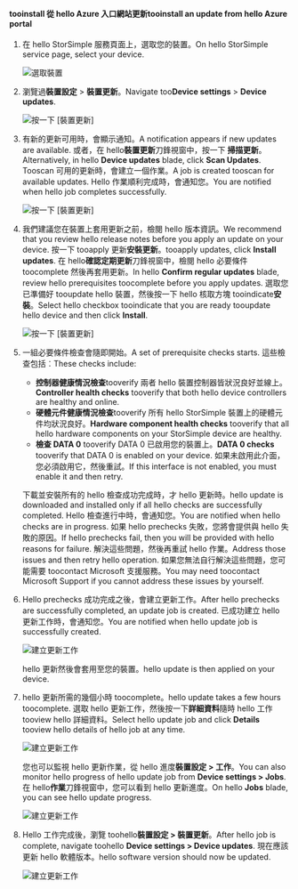 <!--author=alkohli last changed: 07/07/17-->

#### <a name="tooinstall-an-update-from-hello-azure-portal"></a><span data-ttu-id="c5d05-101">tooinstall 從 hello Azure 入口網站更新</span><span class="sxs-lookup"><span data-stu-id="c5d05-101">tooinstall an update from hello Azure portal</span></span>

1. <span data-ttu-id="c5d05-102">在 hello StorSimple 服務頁面上，選取您的裝置。</span><span class="sxs-lookup"><span data-stu-id="c5d05-102">On hello StorSimple service page, select your device.</span></span>

    ![選取裝置](./media/storsimple-8000-install-update4-via-portal/update1.png)

2. <span data-ttu-id="c5d05-104">瀏覽過**裝置設定** > **裝置更新**。</span><span class="sxs-lookup"><span data-stu-id="c5d05-104">Navigate too**Device settings** > **Device updates**.</span></span>

    ![按一下 [裝置更新]](./media/storsimple-8000-install-update4-via-portal/update2.png)

2. <span data-ttu-id="c5d05-106">有新的更新可用時，會顯示通知。</span><span class="sxs-lookup"><span data-stu-id="c5d05-106">A notification appears if new updates are available.</span></span> <span data-ttu-id="c5d05-107">或者，在 hello**裝置更新**刀鋒視窗中，按一下 **掃描更新**。</span><span class="sxs-lookup"><span data-stu-id="c5d05-107">Alternatively, in hello **Device updates** blade, click **Scan Updates**.</span></span> <span data-ttu-id="c5d05-108">Tooscan 可用的更新時，會建立一個作業。</span><span class="sxs-lookup"><span data-stu-id="c5d05-108">A job is created tooscan for available updates.</span></span> <span data-ttu-id="c5d05-109">Hello 作業順利完成時，會通知您。</span><span class="sxs-lookup"><span data-stu-id="c5d05-109">You are notified when hello job completes successfully.</span></span>

    ![按一下 [裝置更新]](./media/storsimple-8000-install-update4-via-portal/update3.png)

3. <span data-ttu-id="c5d05-111">我們建議您在裝置上套用更新之前，檢閱 hello 版本資訊。</span><span class="sxs-lookup"><span data-stu-id="c5d05-111">We recommend that you review hello release notes before you apply an update on your device.</span></span> <span data-ttu-id="c5d05-112">按一下 tooapply 更新**安裝更新**。</span><span class="sxs-lookup"><span data-stu-id="c5d05-112">tooapply updates, click **Install updates**.</span></span> <span data-ttu-id="c5d05-113">在 hello**確認定期更新**刀鋒視窗中，檢閱 hello 必要條件 toocomplete 然後再套用更新。</span><span class="sxs-lookup"><span data-stu-id="c5d05-113">In hello **Confirm regular updates** blade, review hello prerequisites toocomplete before you apply updates.</span></span> <span data-ttu-id="c5d05-114">選取您已準備好 tooupdate hello 裝置，然後按一下 hello 核取方塊 tooindicate**安裝**。</span><span class="sxs-lookup"><span data-stu-id="c5d05-114">Select hello checkbox tooindicate that you are ready tooupdate hello device and then click **Install**.</span></span>

    ![按一下 [裝置更新]](./media/storsimple-8000-install-update4-via-portal/update4.png)

6. <span data-ttu-id="c5d05-116">一組必要條件檢查會隨即開始。</span><span class="sxs-lookup"><span data-stu-id="c5d05-116">A set of prerequisite checks starts.</span></span> <span data-ttu-id="c5d05-117">這些檢查包括︰</span><span class="sxs-lookup"><span data-stu-id="c5d05-117">These checks include:</span></span>
   
   * <span data-ttu-id="c5d05-118">**控制器健康情況檢查**tooverify 兩者 hello 裝置控制器皆狀況良好並線上。</span><span class="sxs-lookup"><span data-stu-id="c5d05-118">**Controller health checks** tooverify that both hello device controllers are healthy and online.</span></span>
   * <span data-ttu-id="c5d05-119">**硬體元件健康情況檢查**tooverify 所有 hello StorSimple 裝置上的硬體元件均狀況良好。</span><span class="sxs-lookup"><span data-stu-id="c5d05-119">**Hardware component health checks** tooverify that all hello hardware components on your StorSimple device are healthy.</span></span>
   * <span data-ttu-id="c5d05-120">**檢查 DATA 0** tooverify DATA 0 已啟用您的裝置上。</span><span class="sxs-lookup"><span data-stu-id="c5d05-120">**DATA 0 checks** tooverify that DATA 0 is enabled on your device.</span></span> <span data-ttu-id="c5d05-121">如果未啟用此介面，您必須啟用它，然後重試。</span><span class="sxs-lookup"><span data-stu-id="c5d05-121">If this interface is not enabled, you must enable it and then retry.</span></span>

    <span data-ttu-id="c5d05-122">下載並安裝所有的 hello 檢查成功完成時，才 hello 更新時。</span><span class="sxs-lookup"><span data-stu-id="c5d05-122">hello update is downloaded and installed only if all hello checks are successfully completed.</span></span> <span data-ttu-id="c5d05-123">Hello 檢查進行中時，會通知您。</span><span class="sxs-lookup"><span data-stu-id="c5d05-123">You are notified when hello checks are in progress.</span></span> <span data-ttu-id="c5d05-124">如果 hello prechecks 失敗，您將會提供與 hello 失敗的原因。</span><span class="sxs-lookup"><span data-stu-id="c5d05-124">If hello prechecks fail, then you will be provided with hello reasons for failure.</span></span> <span data-ttu-id="c5d05-125">解決這些問題，然後再重試 hello 作業。</span><span class="sxs-lookup"><span data-stu-id="c5d05-125">Address those issues and then retry hello operation.</span></span> <span data-ttu-id="c5d05-126">如果您無法自行解決這些問題，您可能需要 toocontact Microsoft 支援服務。</span><span class="sxs-lookup"><span data-stu-id="c5d05-126">You may need toocontact Microsoft Support if you cannot address these issues by yourself.</span></span>

7. <span data-ttu-id="c5d05-127">Hello prechecks 成功完成之後，會建立更新工作。</span><span class="sxs-lookup"><span data-stu-id="c5d05-127">After hello prechecks are successfully completed, an update job is created.</span></span> <span data-ttu-id="c5d05-128">已成功建立 hello 更新工作時，會通知您。</span><span class="sxs-lookup"><span data-stu-id="c5d05-128">You are notified when hello update job is successfully created.</span></span>
   
    ![建立更新工作](./media/storsimple-8000-install-update4-via-portal/update6.png)
   
    <span data-ttu-id="c5d05-130">hello 更新然後會套用至您的裝置。</span><span class="sxs-lookup"><span data-stu-id="c5d05-130">hello update is then applied on your device.</span></span>

9. <span data-ttu-id="c5d05-131">hello 更新所需的幾個小時 toocomplete。</span><span class="sxs-lookup"><span data-stu-id="c5d05-131">hello update takes a few hours toocomplete.</span></span> <span data-ttu-id="c5d05-132">選取 hello 更新工作，然後按一下**詳細資料**隨時 hello 工作 tooview hello 詳細資料。</span><span class="sxs-lookup"><span data-stu-id="c5d05-132">Select hello update job and click **Details** tooview hello details of hello job at any time.</span></span>

    ![建立更新工作](./media/storsimple-8000-install-update4-via-portal/update8.png)

     <span data-ttu-id="c5d05-134">您也可以監視 hello 更新作業，從 hello 進度**裝置設定 > 工作**。</span><span class="sxs-lookup"><span data-stu-id="c5d05-134">You can also monitor hello progress of hello update job from **Device settings > Jobs**.</span></span> <span data-ttu-id="c5d05-135">在 hello**作業**刀鋒視窗中，您可以看到 hello 更新進度。</span><span class="sxs-lookup"><span data-stu-id="c5d05-135">On hello **Jobs** blade, you can see hello update progress.</span></span>

     ![建立更新工作](./media/storsimple-8000-install-update4-via-portal/update7.png)

10. <span data-ttu-id="c5d05-137">Hello 工作完成後，瀏覽 toohello**裝置設定 > 裝置更新**。</span><span class="sxs-lookup"><span data-stu-id="c5d05-137">After hello job is complete, navigate toohello **Device settings > Device updates**.</span></span> <span data-ttu-id="c5d05-138">現在應該更新 hello 軟體版本。</span><span class="sxs-lookup"><span data-stu-id="c5d05-138">hello software version should now be updated.</span></span>

    ![建立更新工作](./media/storsimple-8000-install-update4-via-portal/update9.png)

